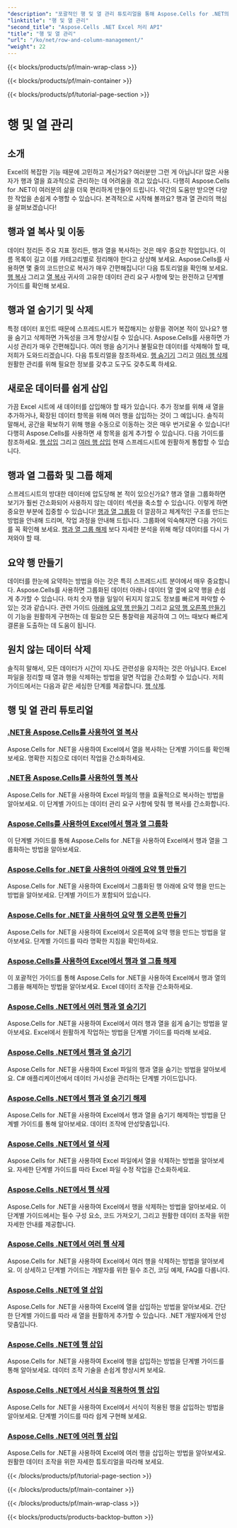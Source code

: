 ```yaml
---
"description": "포괄적인 행 및 열 관리 튜토리얼을 통해 Aspose.Cells for .NET의 힘을 활용하고 Excel 기술을 손쉽게 향상시켜 보세요."
"linktitle": "행 및 열 관리"
"second_title": "Aspose.Cells .NET Excel 처리 API"
"title": "행 및 열 관리"
"url": "/ko/net/row-and-column-management/"
"weight": 22
---
```


{{< blocks/products/pf/main-wrap-class >}}

{{< blocks/products/pf/main-container >}}

{{< blocks/products/pf/tutorial-page-section >}}

# 행 및 열 관리

## 소개

Excel의 복잡한 기능 때문에 고민하고 계신가요? 여러분만 그런 게 아닙니다! 많은 사용자가 행과 열을 효과적으로 관리하는 데 어려움을 겪고 있습니다. 다행히 Aspose.Cells for .NET이 여러분의 삶을 더욱 편리하게 만들어 드립니다. 약간의 도움만 받으면 다양한 작업을 손쉽게 수행할 수 있습니다. 본격적으로 시작해 볼까요? 행과 열 관리의 핵심을 살펴보겠습니다!

## 행과 열 복사 및 이동

데이터 정리든 주요 지표 정리든, 행과 열을 복사하는 것은 매우 중요한 작업입니다. 이름 목록이 길고 이를 카테고리별로 정리해야 한다고 상상해 보세요. Aspose.Cells를 사용하면 몇 줄의 코드만으로 복사가 매우 간편해집니다! 다음 튜토리얼을 확인해 보세요. [행 복사](./copying-rows/) 그리고 [열 복사](./copying-columns/) 귀사의 고유한 데이터 관리 요구 사항에 맞는 완전하고 단계별 가이드를 확인해 보세요.

## 행과 열 숨기기 및 삭제

특정 데이터 포인트 때문에 스프레드시트가 복잡해지는 상황을 겪어본 적이 있나요? 행을 숨기고 삭제하면 가독성을 크게 향상시킬 수 있습니다. Aspose.Cells를 사용하면 가시성 관리가 매우 간편해집니다. 여러 행을 숨기거나 불필요한 데이터를 삭제해야 할 때, 저희가 도와드리겠습니다. 다음 튜토리얼을 참조하세요. [행 숨기기](./hide-rows-columns-aspose-cells/) 그리고 [여러 행 삭제](./delete-multiple-rows-aspose-cells/) 원활한 관리를 위해 필요한 정보를 갖추고 도구도 갖추도록 하세요.

## 새로운 데이터를 쉽게 삽입

가끔 Excel 시트에 새 데이터를 삽입해야 할 때가 있습니다. 추가 정보를 위해 새 열을 추가하거나, 확장된 데이터 항목을 위해 여러 행을 삽입하는 것이 그 예입니다. 솔직히 말해서, 공간을 확보하기 위해 행을 수동으로 이동하는 것은 매우 번거로울 수 있습니다! 다행히 Aspose.Cells를 사용하면 새 항목을 쉽게 추가할 수 있습니다. 다음 가이드를 참조하세요. [행 삽입](./insert-row-aspose-cells/) 그리고 [여러 행 삽입](./insert-multiple-rows-aspose-cells/) 현재 스프레드시트에 원활하게 통합할 수 있습니다.

## 행과 열 그룹화 및 그룹 해제

스프레드시트의 방대한 데이터에 압도당해 본 적이 있으신가요? 행과 열을 그룹화하면 보기가 훨씬 간소화되어 사용하지 않는 데이터 섹션을 축소할 수 있습니다. 이렇게 하면 중요한 부분에 집중할 수 있습니다! [행과 열 그룹화](./grouping-rows-and-columns/) 더 깔끔하고 체계적인 구조를 만드는 방법을 안내해 드리며, 작업 과정을 안내해 드립니다. 그룹화에 익숙해지면 다음 가이드를 꼭 확인해 보세요. [행과 열 그룹 해제](./ungrouping-rows-and-columns/) 보다 자세한 분석을 위해 해당 데이터를 다시 가져와야 할 때.

## 요약 행 만들기

데이터를 한눈에 요약하는 방법을 아는 것은 특히 스프레드시트 분야에서 매우 중요합니다. Aspose.Cells를 사용하면 그룹화된 데이터 아래나 데이터 열 옆에 요약 행을 손쉽게 추가할 수 있습니다. 마치 숫자 행을 일일이 뒤지지 않고도 정보를 빠르게 파악할 수 있는 것과 같습니다. 관련 가이드 [아래에 요약 행 만들기](./summary-row-below/) 그리고 [요약 행 오른쪽 만들기](./summary-row-right/) 이 기능을 원활하게 구현하는 데 필요한 모든 통찰력을 제공하여 그 어느 때보다 빠르게 결론을 도출하는 데 도움이 됩니다.

## 원치 않는 데이터 삭제

솔직히 말해서, 모든 데이터가 시간이 지나도 관련성을 유지하는 것은 아닙니다. Excel 파일을 정리할 때 열과 행을 삭제하는 방법을 알면 작업을 간소화할 수 있습니다. 저희 가이드에서는 다음과 같은 세심한 단계를 제공합니다. [행 삭제](./delete-row-aspose-cells/).

## 행 및 열 관리 튜토리얼
### [.NET용 Aspose.Cells를 사용하여 열 복사](./copying-columns/)
Aspose.Cells for .NET을 사용하여 Excel에서 열을 복사하는 단계별 가이드를 확인해 보세요. 명확한 지침으로 데이터 작업을 간소화하세요.
### [.NET용 Aspose.Cells를 사용하여 행 복사](./copying-rows/)
Aspose.Cells for .NET을 사용하여 Excel 파일의 행을 효율적으로 복사하는 방법을 알아보세요. 이 단계별 가이드는 데이터 관리 요구 사항에 맞춰 행 복사를 간소화합니다.
### [Aspose.Cells를 사용하여 Excel에서 행과 열 그룹화](./grouping-rows-and-columns/)
이 단계별 가이드를 통해 Aspose.Cells for .NET을 사용하여 Excel에서 행과 열을 그룹화하는 방법을 알아보세요.
### [Aspose.Cells for .NET을 사용하여 아래에 요약 행 만들기](./summary-row-below/)
Aspose.Cells for .NET을 사용하여 Excel에서 그룹화된 행 아래에 요약 행을 만드는 방법을 알아보세요. 단계별 가이드가 포함되어 있습니다.
### [Aspose.Cells for .NET을 사용하여 요약 행 오른쪽 만들기](./summary-row-right/)
Aspose.Cells for .NET을 사용하여 Excel에서 오른쪽에 요약 행을 만드는 방법을 알아보세요. 단계별 가이드를 따라 명확한 지침을 확인하세요.
### [Aspose.Cells를 사용하여 Excel에서 행과 열 그룹 해제](./ungrouping-rows-and-columns/)
이 포괄적인 가이드를 통해 Aspose.Cells for .NET을 사용하여 Excel에서 행과 열의 그룹을 해제하는 방법을 알아보세요. Excel 데이터 조작을 간소화하세요.
### [Aspose.Cells .NET에서 여러 행과 열 숨기기](./hide-multiple-rows-columns-aspose-cells/)
Aspose.Cells for .NET을 사용하여 Excel에서 여러 행과 열을 쉽게 숨기는 방법을 알아보세요. Excel에서 원활하게 작업하는 방법을 단계별 가이드를 따라해 보세요.
### [Aspose.Cells .NET에서 행과 열 숨기기](./hide-rows-columns-aspose-cells/)
Aspose.Cells for .NET을 사용하여 Excel 파일의 행과 열을 숨기는 방법을 알아보세요. C# 애플리케이션에서 데이터 가시성을 관리하는 단계별 가이드입니다.
### [Aspose.Cells .NET에서 행과 열 숨기기 해제](./unhide-rows-columns-aspose-cells/)
Aspose.Cells for .NET을 사용하여 Excel에서 행과 열을 숨기기 해제하는 방법을 단계별 가이드를 통해 알아보세요. 데이터 조작에 안성맞춤입니다.
### [Aspose.Cells .NET에서 열 삭제](./delete-column-aspose-cells/)
Aspose.Cells for .NET을 사용하여 Excel 파일에서 열을 삭제하는 방법을 알아보세요. 자세한 단계별 가이드를 따라 Excel 파일 수정 작업을 간소화하세요.
### [Aspose.Cells .NET에서 행 삭제](./delete-row-aspose-cells/)
Aspose.Cells for .NET을 사용하여 Excel에서 행을 삭제하는 방법을 알아보세요. 이 단계별 가이드에서는 필수 구성 요소, 코드 가져오기, 그리고 원활한 데이터 조작을 위한 자세한 안내를 제공합니다.
### [Aspose.Cells .NET에서 여러 행 삭제](./delete-multiple-rows-aspose-cells/)
Aspose.Cells for .NET을 사용하여 Excel에서 여러 행을 삭제하는 방법을 알아보세요. 이 상세하고 단계별 가이드는 개발자를 위한 필수 조건, 코딩 예제, FAQ를 다룹니다.
### [Aspose.Cells .NET에 열 삽입](./insert-column-aspose-cells/)
Aspose.Cells for .NET을 사용하여 Excel에 열을 삽입하는 방법을 알아보세요. 간단한 단계별 가이드를 따라 새 열을 원활하게 추가할 수 있습니다. .NET 개발자에게 안성맞춤입니다.
### [Aspose.Cells .NET에 행 삽입](./insert-row-aspose-cells/)
Aspose.Cells for .NET을 사용하여 Excel에 행을 삽입하는 방법을 단계별 가이드를 통해 알아보세요. 데이터 조작 기술을 손쉽게 향상시켜 보세요.
### [Aspose.Cells .NET에서 서식을 적용하여 행 삽입](./insert-row-formatting-aspose-cells/)
Aspose.Cells for .NET을 사용하여 Excel에서 서식이 적용된 행을 삽입하는 방법을 알아보세요. 단계별 가이드를 따라 쉽게 구현해 보세요.
### [Aspose.Cells .NET에 여러 행 삽입](./insert-multiple-rows-aspose-cells/)
Aspose.Cells for .NET을 사용하여 Excel에 여러 행을 삽입하는 방법을 알아보세요. 원활한 데이터 조작을 위한 자세한 튜토리얼을 따라해 보세요.

{{< /blocks/products/pf/tutorial-page-section >}}

{{< /blocks/products/pf/main-container >}}

{{< /blocks/products/pf/main-wrap-class >}}

{{< blocks/products/products-backtop-button >}}